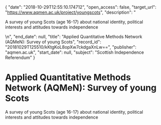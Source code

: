 {
  "date": "2018-10-29T12:55:10.174712", 
  "open_access": false, 
  "target_url": "https://www.aqmen.ac.uk/project/youngscots", 
  "description": "<p>A survey of young Scots (age 16-17) about national identity, political interests and attitudes towards independence</p>\n", 
  "end_date": null, 
  "title": "Applied Quantitative Methods Network (AQMeN): Survey of young Scots", 
  "record_id": "20181029T125510/kKtgKoL8opXw7ckdgaXnLw==", 
  "publisher": "aqmen.ac.uk", 
  "start_date": null, 
  "subject": "Scottish Independence Referendum"
}

# Applied Quantitative Methods Network (AQMeN): Survey of young Scots

<p>A survey of young Scots (age 16-17) about national identity, political interests and attitudes towards independence</p>
